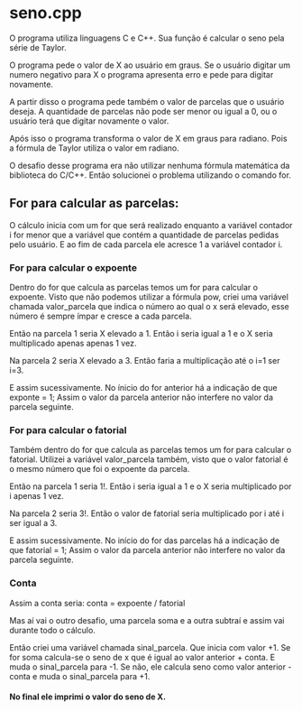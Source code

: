 # seno.cpp

O programa utiliza linguagens C e C++. Sua função é calcular o seno pela série de Taylor. 

O programa pede o valor de X ao usuário em graus. Se o usuário digitar um numero negativo para X o programa apresenta erro e pede para digitar novamente. 

A partir disso o programa pede também o valor de parcelas que o usuário deseja. A quantidade de parcelas não pode ser menor ou igual a 0, ou o usuário terá que digitar novamente o valor. 

Após isso o programa transforma o valor de X em graus para radiano. Pois a fórmula de Taylor utiliza o valor em radiano. 

O desafio desse programa era não utilizar nenhuma fórmula matemática da biblioteca do C/C++. Então solucionei o problema utilizando o comando for. 

## For para calcular as parcelas:

O cálculo inicia com um for que será realizado enquanto a variável contador i for menor que a variável que contém a quantidade de parcelas pedidas pelo usuário.  E ao fim de cada parcela ele acresce 1 a variável contador i.



### For para calcular o expoente

Dentro do for que calcula as parcelas temos um for para calcular o expoente. Visto que não podemos utilizar a fórmula pow, criei uma variável chamada valor_parcela que indica o número ao qual o x será elevado, esse número é sempre ímpar e cresce a cada parcela.

Então na parcela 1 seria X elevado a 1. Então i seria igual a 1 e o X seria multiplicado apenas apenas 1 vez. 

Na parcela 2 seria X elevado a 3. Então faria a multiplicação até o i=1 ser i=3. 

E assim sucessivamente. No ínicio do for anterior há a indicação de que exponte = 1; Assim o valor da parcela anterior não interfere no valor da parcela seguinte. 



### For para calcular o fatorial

Também dentro do for que calcula as parcelas temos um for para calcular o fatorial. Utilizei a variável valor_parcela também, visto que o valor fatorial é o mesmo número que foi o expoente da parcela.

Então na parcela 1 seria 1!. Então i seria igual a 1 e o X seria multiplicado por i apenas 1 vez. 

Na parcela 2 seria 3!. Então o valor de fatorial seria multiplicado por i até i ser igual a 3.

E assim sucessivamente. No início do for das parcelas há a indicação de que fatorial = 1; Assim o valor da parcela anterior não interfere no valor da parcela seguinte.



### Conta 

Assim a conta seria: conta = expoente / fatorial

Mas aí vai o outro desafio, uma parcela soma e a outra subtraí e assim vai durante todo o cálculo. 

Então criei uma variável chamada sinal_parcela. Que inicia com valor +1. Se for soma calcula-se o seno de x que é igual ao valor anterior + conta. E muda o sinal_parcela para -1. Se não, ele calcula seno como valor anterior - conta e muda o sinal_parcela para +1.



#### No final ele imprimi o valor do seno de X.